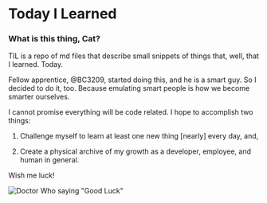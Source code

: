 # Today I Learned
### What is this thing, Cat?

TIL is a repo of md files that describe small snippets of things that, well, that I learned. Today.

Fellow apprentice, @BC3209, started doing this, and he is a smart guy. So I decided to do it, too. Because emulating smart people is how we become smarter ourselves.

I cannot promise everything will be code related. I hope to accomplish two things:

1. Challenge myself to learn at least one new thing [nearly] every day, and,

2. Create a physical archive of my growth as a developer, employee, and human in general.

Wish me luck!

![Doctor Who saying "Good Luck"](http://res.cloudinary.com/catheraaine/image/upload/v1460053028/doctor-luck_qpxxji.gif)
